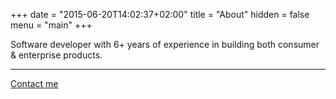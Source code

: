 +++
date = "2015-06-20T14:02:37+02:00"
title = "About"
hidden = false
menu = "main"
+++

Software developer with 6+ years of experience in building both consumer & enterprise products. 

***

[Contact me](mailTo:neeraj.gupta983@gmail.com)